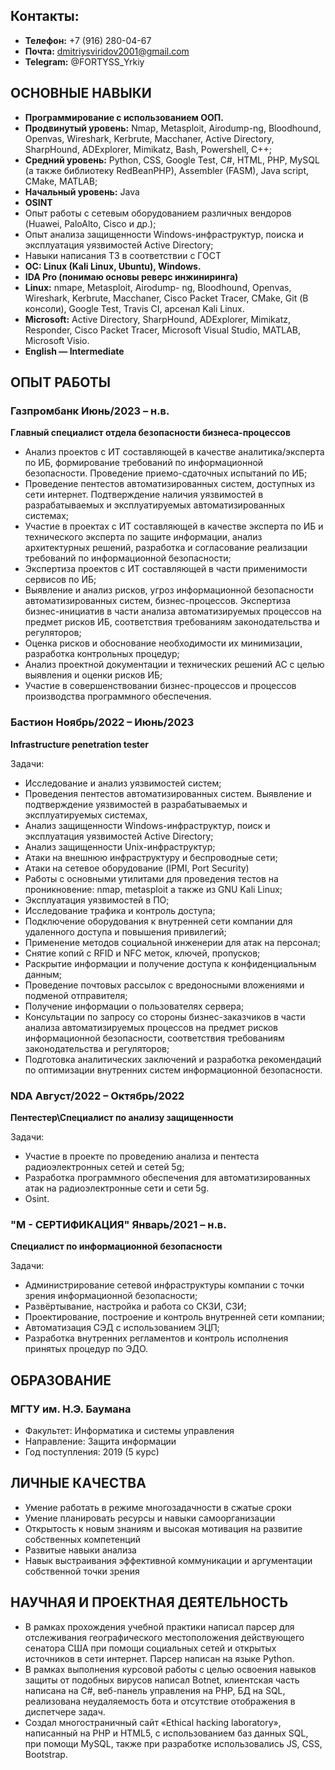 ## **Контакты:**

  * **Телефон:** +7 (916) 280-04-67
  * **Почта:** dmitriysviridov2001@gmail.com
  * **Telegram:** @FORTYSS_Yrkiy



## **ОСНОВНЫЕ НАВЫКИ**

  * **Программирование с
использованием ООП.**
  * **Продвинутый уровень:** Nmap,
Metasploit, Airodump-ng,
Bloodhound, Openvas, Wireshark,
Kerbrute, Macchaner, Active
Directory, SharpHound, ADExplorer,
Mimikatz, Bash, Powershell, C++;
  * **Средний уровень:** Python, CSS,
Google Test, C#, HTML, PHP,
MySQL (а также библиотеку
RedBeanPHP), Assembler (FASM),
Java script, CMake, MATLAB;
  * **Начальный уровень:** Java
  * **OSINT**
  * Опыт работы с сетевым
оборудованием различных вендоров
(Huawei, PaloAlto, Cisco и др.);
  * Опыт анализа защищенности
Windows-инфраструктур, поиска и
эксплуатация уязвимостей Active
Directory;
  * Навыки написания ТЗ в
соответствии с ГОСТ
  * **OC: Linux (Kali Linux, Ubuntu),
Windows.**
  * **IDA Pro (понимаю основы реверс
инжиниринга)**
  * **Linux:** nmape, Metasploit, Airodump-
ng, Bloodhound, Openvas, Wireshark,
Kerbrute, Macchaner, Cisco Packet
Tracer, CMake, Git (В консоли),
Google Test, Travis CI, арсенал Kali
Linux.
  * **Microsoft:** Active Directory,
SharpHound, ADExplorer, Mimikatz,
Responder, Cisco Packet Tracer,
Microsoft Visual Studio, MATLAB,
Microsoft Visio.
  * **English — Intermediate**


  
## **ОПЫТ РАБОТЫ**

### **Газпромбанк Июнь/2023 – н.в.**
**Главный специалист отдела безопасности бизнеса-процессов**
  * Анализ проектов с ИТ составляющей в качестве аналитика/эксперта по ИБ, формирование требований по информационной безопасности. Проведение приемо-сдаточных испытаний по ИБ;
  * Проведение пентестов автоматизированных систем, доступных из сети интернет. Подтверждение наличия уязвимостей в разрабатываемых и эксплуатируемых автоматизированных системах;
  * Участие в проектах с ИТ составляющей в качестве эксперта по ИБ и технического эксперта по защите информации, анализ архитектурных решений, разработка и согласование реализации требований по информационной безопасности;
  * Экспертиза проектов с ИТ составляющей в части применимости сервисов по ИБ;
  * Выявление и анализ рисков, угроз информационной безопасности автоматизированных систем, бизнес-процессов. Экспертиза бизнес-инициатив в части анализа автоматизируемых процессов на предмет рисков ИБ, соответствия требованиям законодательства и регуляторов;
  * Оценка рисков и обоснование необходимости их минимизации, разработка контрольных процедур;
  * Анализ проектной документации и технических решений АС с целью выявления и оценки рисков ИБ;
  * Участие в совершенствовании бизнес-процессов и процессов производства программного обеспечения.

### **Бастион Ноябрь/2022 – Июнь/2023**
**Infrastructure penetration tester**

Задачи:
  * Исследование и анализ уязвимостей систем;
  * Проведения пентестов автоматизированных систем.
Выявление и подтверждение уязвимостей в разрабатываемых
и эксплуатируемых системах,
  * Анализ защищенности Windows-инфраструктур, поиск и
эксплуатация уязвимостей Active Directory;
  * Анализ защищенности Unix-инфраструктур;
  * Атаки на внешнюю инфраструктуру и беспроводные сети;
  * Атаки на сетевое оборудование (IPMI, Port Security)
  * Работы с основными утилитами для проведения тестов на
проникновение: nmap, metasploit а также из GNU Kali Linux;
  * Эксплуатация уязвимостей в ПО;
  * Исследование трафика и контроль доступа;
  * Подключение оборудования к внутренней сети компании для
удаленного доступа и повышения привилегий;
  * Применение методов социальной инженерии для атак на
персонал;
  * Снятие копий с RFID и NFC меток, ключей, пропусков;
  * Раскрытие информации и получение доступа к
конфиденциальным данным;
  * Проведение почтовых рассылок с вредоносными вложениями
и подменой отправителя;
  * Получение информации о пользователях сервера;
  * Консультации по запросу со стороны бизнес-заказчиков в
части анализа автоматизируемых процессов на предмет рисков
информационной безопасности, соответствия требованиям
законодательства и регуляторов;
  * Подготовка аналитических заключений и разработка
рекомендаций по оптимизации внутренних систем
информационной безопасности.

### **NDA Август/2022 – Октябрь/2022**
**Пентестер\Специалист по анализу защищенности**

Задачи:
  * Участие в проекте по проведению анализа и пентеста
радиоэлектронных сетей и сетей 5g;
  * Разработка программного обеспечения для
автоматизированных атак на радиоэлектронные сети и сети 5g.
  * Osint.
    
### **"М - СЕРТИФИКАЦИЯ" Январь/2021 – н.в.**
**Специалист по информационной безопасности**

Задачи:
  * Администрирование сетевой инфраструктуры компании с
точки зрения информационной безопасности;
  * Развёртывание, настройка и работа со СКЗИ, СЗИ;
  * Проектирование, построение и контроль внутренней сети
компании;
  * Автоматизация СЭД с использованием ЭЦП;
  * Разработка внутренних регламентов и контроль исполнения
принятых процедур по ЭДО.



## **ОБРАЗОВАНИЕ**

### **МГТУ им. Н.Э. Баумана**
  * Факультет: Информатика и
системы управления
  * Направление: Защита
информации
  * Год поступления: 2019 (5 курс)



## **ЛИЧНЫЕ КАЧЕСТВА**

  * Умение работать в режиме многозадачности в сжатые
сроки
  * Умение планировать ресурсы и навыки
самоорганизации
  * Открытость к новым знаниям и высокая мотивация на
развитие собственных компетенций
  * Развитые навыки анализа
  * Навык выстраивания эффективной коммуникации и
аргументации собственной точки зрения



## **НАУЧНАЯ И ПРОЕКТНАЯ ДЕЯТЕЛЬНОСТЬ**

  * В рамках прохождения учебной практики написал парсер для
отслеживания географического местоположения действующего
сенатора США при помощи социальных сетей и открытых
источников в сети интернет. Парcер написан на языке Python.
  * В рамках выполнения курсовой работы с целью освоения
навыков защиты от подобных вирусов написал Botnet,
клиентская часть написана на C#, веб-панель управления на
PHP, БД на SQL, реализована неудаляемость бота и отсутствие
отображения в диспетчере задач.
  * Создал многостраничный сайт «Ethical hacking laboratory»,
написанный на PHP и HTML5, c использованием баз данных
SQL, при помощи MySQL, также при разработке
использовались JS, CSS, Bootstrap.
